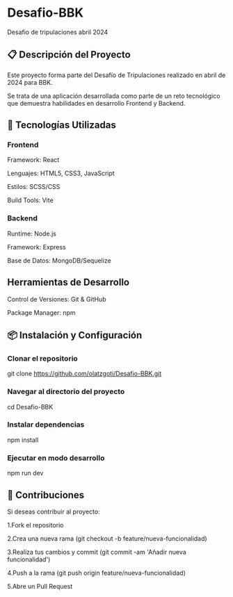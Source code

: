 # Desafio-BBK
Desafio de tripulaciones abril 2024

## 📋 Descripción del Proyecto


Este proyecto forma parte del Desafío de Tripulaciones realizado en abril de 2024 para BBK.  

Se trata de una aplicación desarrollada como parte de un reto tecnológico que demuestra habilidades en desarrollo Frontend y Backend.

## 🚀 Tecnologías Utilizadas

### Frontend

Framework: React

Lenguajes: HTML5, CSS3, JavaScript

Estilos: SCSS/CSS

Build Tools: Vite

### Backend

Runtime: Node.js

Framework: Express

Base de Datos: MongoDB/Sequelize

## Herramientas de Desarrollo

Control de Versiones: Git & GitHub

Package Manager: npm

## 📦 Instalación y Configuración
### Clonar el repositorio
git clone https://github.com/olatzgoti/Desafio-BBK.git

### Navegar al directorio del proyecto
cd Desafio-BBK

### Instalar dependencias
npm install

### Ejecutar en modo desarrollo
npm run dev


## 🤝 Contribuciones
Si deseas contribuir al proyecto:

1.Fork el repositorio

2.Crea una nueva rama (git checkout -b feature/nueva-funcionalidad)

3.Realiza tus cambios y commit (git commit -am 'Añadir nueva funcionalidad')

4.Push a la rama (git push origin feature/nueva-funcionalidad)

5.Abre un Pull Request

